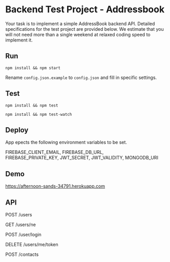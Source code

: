 [firebase-url]: https://firebase.com
[rfc-http-url]: https://www.ietf.org/rfc/rfc2616.txt
[jwt-url]: http://jwt.io

# Backend Test Project - Addressbook

Your task is to implement a simple AddressBook backend API. Detailed specifications for the test project are provided below. We estimate that you will not need more than a single weekend at relaxed coding speed to implement it.

## Run

```npm install && npm start```

Rename ```config.json.example``` to ```config.json``` and fill in specific settings.

## Test

```npm install && npm test```

```npm install && npm test-watch```

## Deploy

App epects the following environment variables to be set.

FIREBASE_CLIENT_EMAIL,
FIREBASE_DB_URL,      
FIREBASE_PRIVATE_KEY, 
JWT_SECRET,
JWT_VALIDITY,
MONGODB_URI

## Demo

https://afternoon-sands-34791.herokuapp.com

## API 

POST /users

GET /users/ne

POST /user/login

DELETE /users/me/token

POST /contacts


